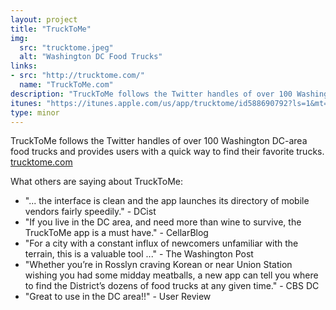 ```yaml
---
layout: project
title: "TruckToMe"
img:
  src: "trucktome.jpeg"
  alt: "Washington DC Food Trucks"
links:
- src: "http://trucktome.com/"
  name: "TruckToMe.com"
description: "TruckToMe follows the Twitter handles of over 100 Washington DC-area food trucks and provides users with a quick way to find their favorite trucks."
itunes: "https://itunes.apple.com/us/app/trucktome/id588690792?ls=1&mt=8"
type: minor
---
```


TruckToMe follows the Twitter handles of over 100 Washington DC-area food trucks and provides users with a quick way to find their favorite trucks. [trucktome.com](http://trucktome.com)

What others are saying about TruckToMe:

* "... the interface is clean and the app launches its directory of mobile vendors fairly speedily." - DCist
* "If you live in the DC area, and need more than wine to survive, the TruckToMe app is a must have." - CellarBlog
* "For a city with a constant influx of newcomers unfamiliar with the terrain, this is a valuable tool ..." - The Washington Post
* "Whether you’re in Rosslyn craving Korean or near Union Station wishing you had some midday meatballs, a new app can tell you where to find the District’s dozens of food trucks at any given time." - CBS DC
* "Great to use in the DC area!!" - User Review
